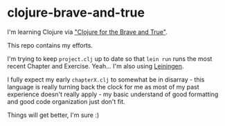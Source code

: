 # clojure-brave-and-true

I'm learning Clojure via ["Clojure for the Brave and True"](http://www.braveclojure.com/).

This repo contains my efforts.

I'm trying to keep `project.clj` up to date so that `lein run` runs the most recent
Chapter and Exercise. Yeah... I'm also using [Leiningen](http://leiningen.org/).

I fully expect my early `chapterX.clj` to somewhat be in disarray - this language
is really turning back the clock for me as most of my past experience doesn't
really apply - my basic understand of good formatting and good code organization
just don't fit.

Things will get better, I'm sure :)
